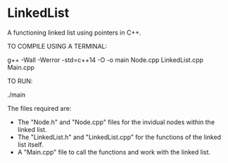 # LinkedList

A functioning linked list using pointers in C++.

TO COMPILE USING A TERMINAL:

g++ -Wall -Werror -std=c++14 -O -o main Node.cpp LinkedList.cpp Main.cpp

TO RUN:

./main


The files required are:
- The "Node.h" and "Node.cpp" files for the invidual nodes within the linked list.
- The "LinkedList.h" and "LinkedList.cpp" for the functions of the linked list itself.
- A "Main.cpp" file to call the functions and work with the linked list.
